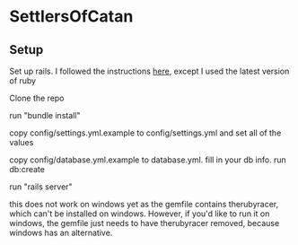 SettlersOfCatan
===============

## Setup
Set up rails. I followed the instructions [here](https://www.digitalocean.com/community/articles/how-to-install-ruby-on-rails-on-ubuntu-12-04-lts-precise-pangolin-with-rvm), except I used the latest version of ruby

Clone the repo

run "bundle install"

copy config/settings.yml.example to config/settings.yml and set all of the values

copy config/database.yml.example to database.yml. fill in your db info. run db:create

run "rails server"

this does not work on windows yet as the gemfile contains therubyracer, which can't be installed on windows. However, if you'd like to run it on windows, the gemfile just needs to have therubyracer removed, because windows has an alternative.
